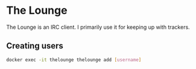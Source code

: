 # The Lounge

The Lounge is an IRC client. I primarily use it for keeping up with trackers.

## Creating users

```sh
docker exec -it thelounge thelounge add [username]
```
